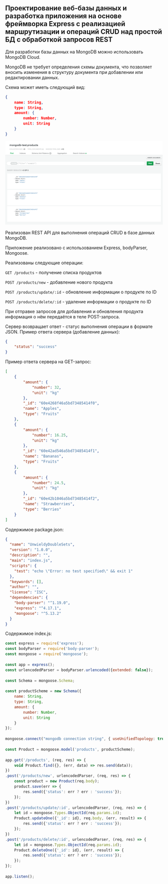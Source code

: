 ## Проектирование веб-базы данных и разработка приложения на основе фреймворка Express с реализацией маршрутизации и операций CRUD над простой БД с обработкой запросов REST

Для разработки базы данных на MongoDB можно использовать MongoDB Cloud.

MongoDB не требует определения схемы документа, что позволяет вносить изменения в структуру документа при добавлении или редактировании данных.

Схема может иметь следующий вид:

```json
{
    name: String,
    type: String,
    amount: {
        number: Number,
        unit: String
    }
}
```

![ИСР тема 3](./screenshots/1.png)

Реализован REST API для выполнения операций CRUD в базе данных MongoDB.

Приложение реализовано с использованием Express, bodyParser, Mongoose.

Реализованы следующие операции:

`GET /products` - получение списка продуктов

`POST /products/new` - добавление нового продукта

`POST /products/update/:id` - обновление информации о продукте по ID

`POST /products/delete/:id` - удаление информации о продукте по ID

При отправке запросов для добавления и обновления продукта информация о нём передаётся в теле POST-запроса.

Сервер возвращает ответ - статус выполнения операции в формате JSON. Пример ответа сервера (добавление данных):

```json
{
    "status": "success"
}
```

Пример ответа сервера на GET-запрос:

```json
[
    {
        "amount": {
            "number": 32,
            "unit": "kg"
        },
        "_id": "60e4268f46a5bd73485414f0",
        "name": "Apples",
        "type": "Fruits"
    },
    {
        "amount": {
            "number": 16.25,
            "unit": "kg"
        },
        "_id": "60e42ad546a5bd73485414f1",
        "name": "Bananas",
        "type": "Fruits"
    },
    {
        "amount": {
            "number": 24.5,
            "unit": "kg"
        },
        "_id": "60e42b1046a5bd73485414f2",
        "name": "Strawberries",
        "type": "Berries"
    }
]
```

Содержимое package.json:

```json
{
  "name": "UnwieldyDoubleSets",
  "version": "1.0.0",
  "description": "",
  "main": "index.js",
  "scripts": {
    "test": "echo \"Error: no test specified\" && exit 1"
  },
  "keywords": [],
  "author": "",
  "license": "ISC",
  "dependencies": {
    "body-parser": "^1.19.0",
    "express": "^4.17.1",
    "mongoose": "^5.13.2"
  }
}
```

Содержимое index.js:

```js
const express = require('express');
const bodyParser = require('body-parser');
const mongoose = require('mongoose');

const app = express();
const urlencodedParser = bodyParser.urlencoded({extended: false});

const Schema = mongoose.Schema;

const productScheme = new Schema({
    name: String,
    type: String,
    amount: {
        number: Number,
        unit: String
    }
});

mongoose.connect("mongodb connection string", { useUnifiedTopology: true, useNewUrlParser: true });

const Product = mongoose.model('products', productScheme);

app.get('/products', (req, res) => {
    void Product.find({}, (err, data) => res.send(data));
})
.post('/products/new', urlencodedParser, (req, res) => {
    const product = new Product(req.body);
    product.save(err => {
        res.send({'status': err ? err : 'success'});
    });
})
.post('/products/update/:id', urlencodedParser, (req, res) => {
    let id = mongoose.Types.ObjectId(req.params.id);
    Product.updateOne({'_id': id}, req.body, (err, result) => {
        res.send({'status': err ? err : 'success'});
    });
})
.post('/products/delete/:id', urlencodedParser, (req, res) => {
    let id = mongoose.Types.ObjectId(req.params.id);
    Product.deleteOne({'_id': id}, (err, result) => {
        res.send({'status': err ? err : 'success'});
    });
});

app.listen();
```
